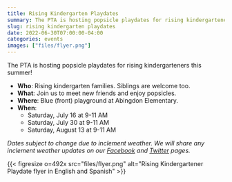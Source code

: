```yaml
--- 
title: Rising Kindergarten Playdates
summary: The PTA is hosting popsicle playdates for rising kindergarteners this summer.
slug: rising kindergarten playdates
date: 2022-06-30T07:00:00-04:00
categories: events
images: ["files/flyer.png"]
---
```


The PTA is hosting popsicle playdates for rising kindergarteners this summer!
- **Who**: Rising kindergarten families. Siblings are welcome too.
- **What**: Join us to meet new friends and enjoy popsicles.
- **Where**: Blue (front) playground at Abingdon Elementary.
- **When**:
    - Saturday, July 16 at 9-11 AM
    - Saturday, July 30 at 9-11 AM
    - Saturday, August 13 at 9-11 AM

*Dates subject to change due to inclement weather. We will share any inclement weather updates on our [Facebook](https://www.facebook.com/AbingdonElementaryPTA) and [Twitter](https://twitter.com/AbingdonPTA) pages.*

{{< figresize o=492x src="files/flyer.png" alt="Rising Kindergartener Playdate flyer in English and Spanish" >}}